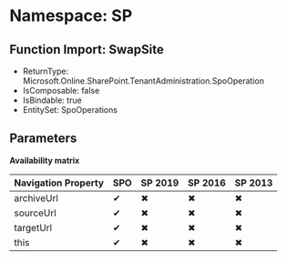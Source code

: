 # Namespace: SP

## Function Import: SwapSite

- ReturnType: Microsoft.Online.SharePoint.TenantAdministration.SpoOperation
- IsComposable: false
- IsBindable: true
- EntitySet: SpoOperations

## Parameters

**Availability matrix**

Navigation Property | SPO | SP 2019 | SP 2016 | SP 2013
----------|-----|---------|---------|--------
archiveUrl | ✔ | ✖ | ✖ | ✖
sourceUrl | ✔ | ✖ | ✖ | ✖
targetUrl | ✔ | ✖ | ✖ | ✖
this | ✔ | ✖ | ✖ | ✖
